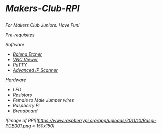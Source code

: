 ***<h1>Makers-Club-RPI***



<h6>For Makers Club Juniors. Have Fun!

Pre-requisites

Software
- [Balena Etcher](https://www.balena.io/etcher/)
- [VNC Viewer](https://www.realvnc.com/en/connect/download/viewer/)
- [PuTTY](https://www.chiark.greenend.org.uk/~sgtatham/putty/latest.html)
- [Advanced IP Scanner](https://www.advanced-ip-scanner.com/)

Hardware
- LED
- Resistors
- Female to Male Jumper wires
- Raspberry Pi
- Breadboard

![Image of RPI](https://www.raspberrypi.org/app/uploads/2011/10/Raspi-PGB001.png = 150x150)




